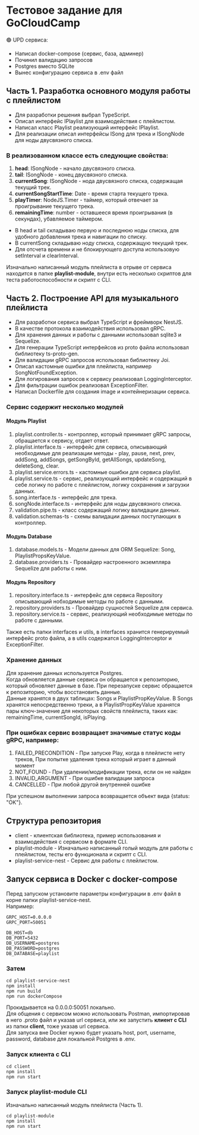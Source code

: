# Тестовое задание для GoCloudCamp
🟢 UPD сервиса:
- Написал docker-compose (сервис, база, админер)
- Починил валидацию запросов
- Postgres вместо SQLite
- Вынес конфигурацию сервиса в .env файл

## Часть 1. Разработка основного модуля работы с плейлистом

- Для разработки решения выбрал TypeScript.
- Описал интерфейс IPlaylist для взаимодействия с плейлистом.
- Написал класс Playlist реализующий интерфейс IPlaylist.
- Для реализации описал интерфейсы ISong для трека и ISongNode для ноды двусвязного списка.

### В реализованном классе есть следующие свойства:
1. **head**: ISongNode - начало двусвязного списка.
2. **tail**: ISongNode - конец двусвязного списка.
3. **currentSong**: ISongNode - нода двусвязного списка, содержащая текущий трек.
4. **currentSongStartTime**: Date - время старта текущего трека.
5. **playTimer**: NodeJS.Timer - таймер, который отвечает за проигрывание текущего трека.
6. **remainingTime**: number - оставшееся время проигрывания (в секундах), убавляемое таймером.

- В head и tail складываю первую и последнюю ноды списка, для удобного добавления трека и навигации по списку.
- В currentSong складываю ноду списка, содержащую текущий трек.
- Для отсчета времени и не блокирующего доступа использовую setInterval и clearInterval.

Изначально написанный модуль плейлиста в отрыве от сервиса находится в папке **playlist-module**, внутри есть несколько скриптов для теста работоспособности и скрипт с CLI.

## Часть 2. Построение API для музыкального плейлиста

- Для разработки сервиса выбрал TypeScript и фреймворк NestJS.
- В качестве протокола взаимодействия использовал gRPC.
- Для хранения данных и работы с данными использовал sqlite3 и Sequelize. 
- Для генерации TypeScript интерфейсов из proto файла использовал библиотеку ts-proto-gen.
- Для валидации gRPC запросов использовал библиотеку Joi.
- Описал кастомные ошибки для плейлиста, например SongNotFoundException.
- Для логирования запросов к сервису реализовал LoggingInterceptor.
- Для фильтрации ошибок реализовал ExceptionFilter.
- Написал Dockerfile для создания image и контейнеризации сервиса.

### Сервис содержит несколько модулей

#### Модуль Playlist
1. playlist.controller.ts - контроллер, который принимает gRPC запросы, обращается к сервису, отдает ответ.
2. playlist.interface.ts - интерфейс для сервиса, описывающий необходимые для реализации методы - play, pause, next, prev, addSong, addSongs, getSongById, getAllSongs, updateSong, deleteSong, clear.
3. playlist.service.errors.ts - кастомные ошибки для сервиса playlist.
4. playlist.service.ts - сервис, реализующий интерфейс и содержащий в себе логику по работе с плейлистом, логику сохранения и загрузки данных.
5. song.interface.ts - интерфейс для трека.
6. songNode.interface.ts - интерфейс для ноды двусвязного списка.
7. validation.pipe.ts - класс содержащий логику валидации данных.
8. validation.schemas-ts - схемы валидации данных поступающих в контроллер.
#### Модуль Database
1. database.models.ts - Модели данных для ORM Sequelize: Song, PlaylistPropsKeyValue.
2. database.providers.ts - Провайдер настроенного экземпляра Sequelize для работы с ним.
#### Модуль Repository
1. repository.interface.ts - интерфейс для сервиса Repository описывающий нобходимые методы по работе с данными.
2. repository.providers.ts - Провайдер сущностей Sequelize для сервиса.
3. repository.service.ts - сервис, реализующий необходимые методы по работе с данными.

Также есть папки interfaces и utils, в interfaces хранится генерируемый интерфейс proto файла, а в utils содержатся LoggingInterceptor и ExceptionFilter.   

### Хранение данных
Для хранение данных используется Postgres.\
Когда обновляется данные сервиса он обращается к репозиторию, который обновляет данные в базе. При перезапуске сервис обращается к репозиторию, чтобы восстановить данные.\
Данные хранятся в двух таблицах: Songs и PlaylistPropKeyValue.
В Songs хранятся непосредственно треки, а в PlaylistPropKeyValue хранятся пары ключ-значение для некоторых свойств плейлиста, таких как: remainingTime, currentSongId, isPlaying.

### При ошибках сервис возвращает значимые статус коды gRPC, например:
1) FAILED_PRECONDITION - При запуске Play, когда в плейлисте нету треков, При попытке удаления трека который играет в данный момент
2) NOT_FOUND - При удалении/модификации трека, если он не найден
3) INVALID_ARGUMENT - При ошибке валидации запроса
4) CANCELLED - При любой другой внутренней ошибке

При успешном выполнении запроса возвращается объект вида {status: "OK"}.

## Структура репозитория
- client - клиентская библиотека, пример использования и взаимодействия с сервисом в формате CLI.
- playlist-module - Изначально написанный голый модуль для работы с плейлистом, тесты его функционала и скрипт с CLI.
- playlist-service-nest - Сервис для работы с плейлистом.

## Запуск сервиса в Docker с docker-compose
Перед запуском установите параметры конфигурации в .env файл в корне папки playlist-service-nest.\
Например:
```dotenv
GRPC_HOST=0.0.0.0
GRPC_PORT=50051

DB_HOST=db
DB_PORT=5432
DB_USERNAME=postgres
DB_PASSWORD=postgres
DB_DATABASE=playlist
```
### Затем
```
cd playlist-service-nest
npm install
npm run build
npm run dockerCompose
```
Прокидывается на 0.0.0.0:50051 локально.\
Для общения с сервисом можно использовать Postman, импортировав в него .proto файл и указав url сервиса, или же запустить **клиент с CLI** из папки **client**, тоже указав url сервиса.\
Для запуска вне Docker нужно будет указать host, port, username, password, database для локальной Postgres в .env.

### Запуск клиента с CLI
```
cd client
npm install
npm run start
```
### Запуск playlist-module CLI 
Изначально написанный модуль плейлиста (Часть 1).
```
cd playlist-module
npm install
npm run start
```



